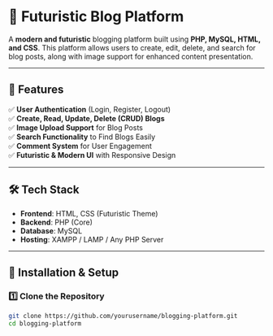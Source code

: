 # 🚀 Futuristic Blog Platform  

A **modern and futuristic** blogging platform built using **PHP, MySQL, HTML, and CSS**. This platform allows users to create, edit, delete, and search for blog posts, along with image support for enhanced content presentation.  

---

## 🌟 Features  

✅ **User Authentication** (Login, Register, Logout)  
✅ **Create, Read, Update, Delete (CRUD) Blogs**  
✅ **Image Upload Support** for Blog Posts  
✅ **Search Functionality** to Find Blogs Easily  
✅ **Comment System** for User Engagement  
✅ **Futuristic & Modern UI** with Responsive Design  

---

## 🛠 Tech Stack  

- **Frontend**: HTML, CSS (Futuristic Theme)  
- **Backend**: PHP (Core)  
- **Database**: MySQL  
- **Hosting**: XAMPP / LAMP / Any PHP Server  

---

## 🚀 Installation & Setup  

### 1️⃣ Clone the Repository  
```sh
git clone https://github.com/yourusername/blogging-platform.git
cd blogging-platform
